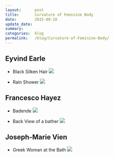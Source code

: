 ```yaml
---
layout:      post
title:       Curvature of Feminine Body
date:        2015-09-10
update_date: 
summary:     
categories:  blog
permalink:   /blog/Curvature-of-Feminine-Body/
---
```


## Eyvind Earle
<!-- 
* Awakening
![](http://uploads6.wikiart.org/images/eyvind-earle/awakening-1981.jpg)
 -->
* Black Silken Hair
![](http://uploads5.wikiart.org/images/eyvind-earle/black-silken-hair-1995.jpg)

* Rain Shower
![](http://uploads3.wikiart.org/images/eyvind-earle/rain-shower.jpg)

## Francesco Hayez
<!-- 
* Ballerina Carlotta Chabert as Venus
![](http://uploads8.wikiart.org/images/francesco-hayez/ballerina-carlotta-chabert-as-venus-1830.jpg)
 -->
* Badende
![](http://uploads7.wikiart.org/images/francesco-hayez/badende-1832.jpg)

* Back View of a bather
![](http://uploads3.wikiart.org/images/francesco-hayez/back-view-of-a-bather-1859.jpg)

<!-- 
* Female nude
![](http://uploads2.wikiart.org/images/francesco-hayez/female-nude-1859.jpg)
 -->

## Joseph-Marie Vien

* Greek Woman at the Bath
![](http://uploads7.wikiart.org/images/joseph-marie-vien/greek-woman-at-the-bath-1767.jpg)